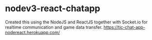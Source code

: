 # nodev3-react-chatapp

Created this using the NodeJS and ReactJS together with Socket.io for realtime communication and game data transfer.
https://tic-chat-app-nodereact.herokuapp.com/
